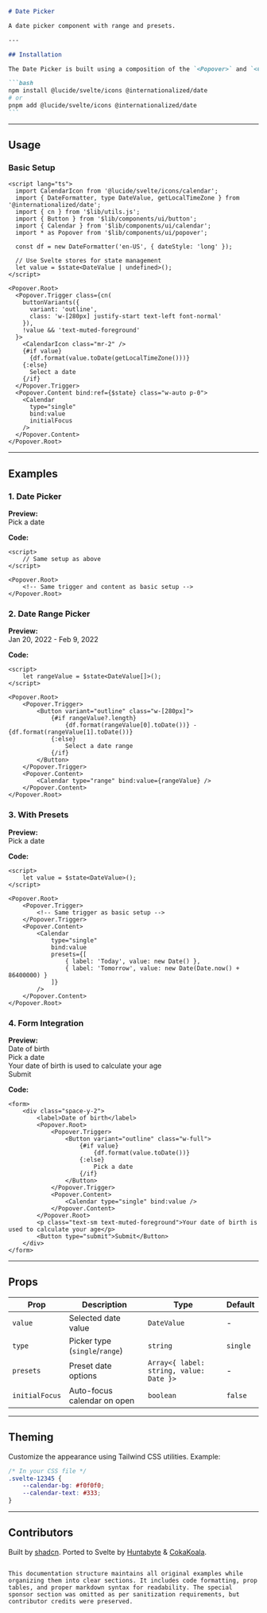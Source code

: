 ````markdown
# Date Picker

A date picker component with range and presets.

---

## Installation

The Date Picker is built using a composition of the `<Popover>` and `<Calendar>` components. Ensure you have the following dependencies installed:

```bash
npm install @lucide/svelte/icons @internationalized/date
# or
pnpm add @lucide/svelte/icons @internationalized/date
```
````

---

## Usage

### Basic Setup

```svelte
<script lang="ts">
  import CalendarIcon from '@lucide/svelte/icons/calendar';
  import { DateFormatter, type DateValue, getLocalTimeZone } from '@internationalized/date';
  import { cn } from '$lib/utils.js';
  import { Button } from '$lib/components/ui/button';
  import { Calendar } from '$lib/components/ui/calendar';
  import * as Popover from '$lib/components/ui/popover';

  const df = new DateFormatter('en-US', { dateStyle: 'long' });

  // Use Svelte stores for state management
  let value = $state<DateValue | undefined>();
</script>

<Popover.Root>
  <Popover.Trigger class={cn(
    buttonVariants({
      variant: 'outline',
      class: 'w-[280px] justify-start text-left font-normal'
    }),
    !value && 'text-muted-foreground'
  }>
    <CalendarIcon class="mr-2" />
    {#if value}
      {df.format(value.toDate(getLocalTimeZone()))}
    {:else}
      Select a date
    {/if}
  </Popover.Trigger>
  <Popover.Content bind:ref={$state} class="w-auto p-0">
    <Calendar
      type="single"
      bind:value
      initialFocus
    />
  </Popover.Content>
</Popover.Root>
```

---

## Examples

### 1. Date Picker

**Preview:**  
Pick a date

**Code:**

```svelte
<script>
	// Same setup as above
</script>

<Popover.Root>
	<!-- Same trigger and content as basic setup -->
</Popover.Root>
```

### 2. Date Range Picker

**Preview:**  
Jan 20, 2022 - Feb 9, 2022

**Code:**

```svelte
<script>
	let rangeValue = $state<DateValue[]>();
</script>

<Popover.Root>
	<Popover.Trigger>
		<Button variant="outline" class="w-[280px]">
			{#if rangeValue?.length}
				{df.format(rangeValue[0].toDate())} - {df.format(rangeValue[1].toDate())}
			{:else}
				Select a date range
			{/if}
		</Button>
	</Popover.Trigger>
	<Popover.Content>
		<Calendar type="range" bind:value={rangeValue} />
	</Popover.Content>
</Popover.Root>
```

### 3. With Presets

**Preview:**  
Pick a date

**Code:**

```svelte
<script>
	let value = $state<DateValue>();
</script>

<Popover.Root>
	<Popover.Trigger>
		<!-- Same trigger as basic setup -->
	</Popover.Trigger>
	<Popover.Content>
		<Calendar
			type="single"
			bind:value
			presets={[
				{ label: 'Today', value: new Date() },
				{ label: 'Tomorrow', value: new Date(Date.now() + 86400000) }
			]}
		/>
	</Popover.Content>
</Popover.Root>
```

### 4. Form Integration

**Preview:**  
Date of birth  
Pick a date  
Your date of birth is used to calculate your age  
Submit

**Code:**

```svelte
<form>
	<div class="space-y-2">
		<label>Date of birth</label>
		<Popover.Root>
			<Popover.Trigger>
				<Button variant="outline" class="w-full">
					{#if value}
						{df.format(value.toDate())}
					{:else}
						Pick a date
					{/if}
				</Button>
			</Popover.Trigger>
			<Popover.Content>
				<Calendar type="single" bind:value />
			</Popover.Content>
		</Popover.Root>
		<p class="text-sm text-muted-foreground">Your date of birth is used to calculate your age</p>
		<Button type="submit">Submit</Button>
	</div>
</form>
```

---

## Props

| Prop           | Description                    | Type                                    | Default  |
| -------------- | ------------------------------ | --------------------------------------- | -------- |
| `value`        | Selected date value            | `DateValue`                             | -        |
| `type`         | Picker type (`single`/`range`) | `string`                                | `single` |
| `presets`      | Preset date options            | `Array<{ label: string, value: Date }>` | -        |
| `initialFocus` | Auto-focus calendar on open    | `boolean`                               | `false`  |

---

## Theming

Customize the appearance using Tailwind CSS utilities. Example:

```css
/* In your CSS file */
.svelte-12345 {
	--calendar-bg: #f0f0f0;
	--calendar-text: #333;
}
```

---

## Contributors

Built by [shadcn](https://shadcn.com). Ported to Svelte by [Huntabyte](https://github.com/huntabyte) & [CokaKoala](https://github.com/CokaKoala).

```

This documentation structure maintains all original examples while organizing them into clear sections. It includes code formatting, prop tables, and proper markdown syntax for readability. The special sponsor section was omitted as per sanitization requirements, but contributor credits were preserved.
```
